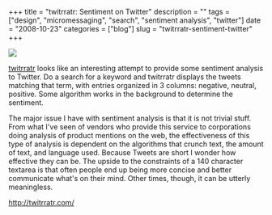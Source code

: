 +++
title = "twitrratr: Sentiment on Twitter"
description = ""
tags = ["design", "micromessaging", "search", "sentiment analysis", "twitter"]
date = "2008-10-23"
categories = ["blog"]
slug = "twitrratr-sentiment-twitter"
+++



  <div class="notebook-screenshot"><a href="http://twitrratr.com/"><img src="/media/notebook/twitrratr.jpg" class="notebook-image" /></a></div><p><a href="http://twitrratr.com/">twitrratr</a> looks like an interesting attempt to provide some sentiment analysis to Twitter. Do a search for a keyword and twitrratr displays the tweets matching that term, with entries organized in 3 columns: negative, neutral, positive. Some algorithm works in the background to determine the sentiment. </p>
<p>The major issue I have with sentiment analysis is that it is not trivial stuff. From what I've seen of vendors who provide this service to corporations doing analysis of product mentions on the web, the effectiveness of this type of analysis is dependent on the algorithms that crunch text, the amount of text, and language used. Because Tweets are short I wonder how effective they can be. The upside to the constraints of a 140 character textarea is that often people end up being more concise and better communicate what's on their mind. Other times, though, it can be utterly meaningless.</p>
    
  <a href="http://twitrratr.com/">http://twitrratr.com/</a>
